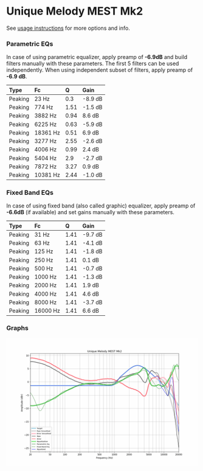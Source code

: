 # Unique Melody MEST Mk2
See [usage instructions](https://github.com/jaakkopasanen/AutoEq#usage) for more options and info.

### Parametric EQs
In case of using parametric equalizer, apply preamp of **-6.9dB** and build filters manually
with these parameters. The first 5 filters can be used independently.
When using independent subset of filters, apply preamp of **-6.9 dB**.

| Type    | Fc       |    Q | Gain    |
|:--------|:---------|:-----|:--------|
| Peaking | 23 Hz    | 0.3  | -8.9 dB |
| Peaking | 774 Hz   | 1.51 | -1.5 dB |
| Peaking | 3882 Hz  | 0.94 | 8.6 dB  |
| Peaking | 6225 Hz  | 0.63 | -5.9 dB |
| Peaking | 18361 Hz | 0.51 | 6.9 dB  |
| Peaking | 3277 Hz  | 2.55 | -2.6 dB |
| Peaking | 4006 Hz  | 0.99 | 2.4 dB  |
| Peaking | 5404 Hz  | 2.9  | -2.7 dB |
| Peaking | 7872 Hz  | 3.27 | 0.9 dB  |
| Peaking | 10381 Hz | 2.44 | -1.0 dB |

### Fixed Band EQs
In case of using fixed band (also called graphic) equalizer, apply preamp of **-6.6dB**
(if available) and set gains manually with these parameters.

| Type    | Fc       |    Q | Gain    |
|:--------|:---------|:-----|:--------|
| Peaking | 31 Hz    | 1.41 | -9.7 dB |
| Peaking | 63 Hz    | 1.41 | -4.1 dB |
| Peaking | 125 Hz   | 1.41 | -1.8 dB |
| Peaking | 250 Hz   | 1.41 | 0.1 dB  |
| Peaking | 500 Hz   | 1.41 | -0.7 dB |
| Peaking | 1000 Hz  | 1.41 | -1.3 dB |
| Peaking | 2000 Hz  | 1.41 | 1.9 dB  |
| Peaking | 4000 Hz  | 1.41 | 4.6 dB  |
| Peaking | 8000 Hz  | 1.41 | -3.7 dB |
| Peaking | 16000 Hz | 1.41 | 6.6 dB  |

### Graphs
![](./Unique%20Melody%20MEST%20Mk2.png)